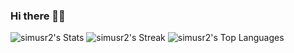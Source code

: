 ### Hi there 👋🏻

<!--
**simusr2/simusr2** is a ✨ _special_ ✨ repository because its `README.md` (this file) appears on your GitHub profile.

Here are some ideas to get you started:

- 🔭 I’m currently working on ...
- 🌱 I’m currently learning ...
- 👯 I’m looking to collaborate on ...
- 🤔 I’m looking for help with ...
- 💬 Ask me about ...
- 📫 How to reach me: ...
- 😄 Pronouns: ...
- ⚡ Fun fact: ...
-->

<!-- [![simusr2's github stats](https://github-readme-stats.vercel.app/api?username=simusr2&count_private=true)](https://github.com/simusr2/github-readme-stats)-->
<!--[![Top Langs](https://github-readme-stats.vercel.app/api/top-langs/?username=simusr2)](https://github.com/simusr2/github-readme-stats)-->

![simusr2's Stats](https://github-readme-stats.vercel.app/api?username=simusr2&theme=dark&show_icons=true&hide_border=true&count_private=true)
![simusr2's Streak](https://github-readme-streak-stats.herokuapp.com/?user=simusr2&theme=dark&hide_border=true)
![simusr2's Top Languages](https://github-readme-stats.vercel.app/api/top-langs/?username=simusr2&theme=dark&show_icons=true&hide_border=true&layout=compact)
